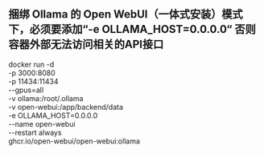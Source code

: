 ## 捆绑 Ollama 的 Open WebUI（一体式安装）模式下，必须要添加“-e OLLAMA_HOST=0.0.0.0“ 否则容器外部无法访问相关的API接口
docker run -d \
  -p 3000:8080 \
  -p 11434:11434 \
  --gpus=all \
  -v ollama:/root/.ollama \
  -v open-webui:/app/backend/data \
  -e OLLAMA_HOST=0.0.0.0 \
  --name open-webui \
  --restart always \
  ghcr.io/open-webui/open-webui:ollama
